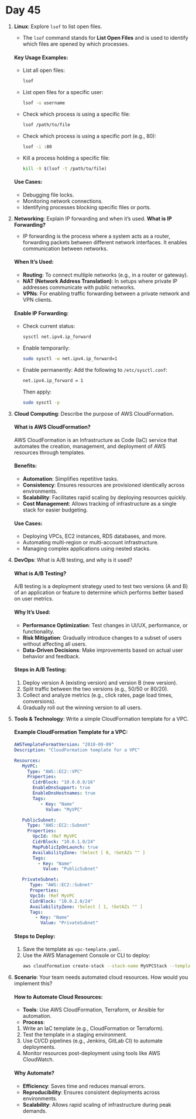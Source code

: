 # Day 45

1. **Linux**: Explore `lsof` to list open files.
   * The `lsof` command stands for **List Open Files** and is used to identify which files are opened by which processes.

   #### **Key Usage Examples**:
   - List all open files:
     ```bash
     lsof
     ```
   - List open files for a specific user:
     ```bash
     lsof -u username
     ```
   - Check which process is using a specific file:
     ```bash
     lsof /path/to/file
     ```
   - Check which process is using a specific port (e.g., 80):
     ```bash
     lsof -i :80
     ```
   - Kill a process holding a specific file:
     ```bash
     kill -9 $(lsof -t /path/to/file)
     ```

   #### **Use Cases**:
   - Debugging file locks.
   - Monitoring network connections.
   - Identifying processes blocking specific files or ports.


2. **Networking**: Explain IP forwarding and when it’s used.
   **What is IP Forwarding?**
   - IP forwarding is the process where a system acts as a router, forwarding packets between different network interfaces. It enables communication between networks.

   #### **When It’s Used**:
   - **Routing**: To connect multiple networks (e.g., in a router or gateway).
   - **NAT (Network Address Translation)**: In setups where private IP addresses communicate with public networks.
   - **VPNs**: For enabling traffic forwarding between a private network and VPN clients.

   #### **Enable IP Forwarding**:
   - Check current status:
     ```bash
     sysctl net.ipv4.ip_forward
     ```
   - Enable temporarily:
     ```bash
     sudo sysctl -w net.ipv4.ip_forward=1
     ```
   - Enable permanently:
     Add the following to `/etc/sysctl.conf`:
     ```bash
     net.ipv4.ip_forward = 1
     ```
     Then apply:
     ```bash
     sudo sysctl -p
     ```


3. **Cloud Computing**: Describe the purpose of AWS CloudFormation.
   #### **What is AWS CloudFormation?**
   AWS CloudFormation is an Infrastructure as Code (IaC) service that automates the creation, management, and deployment of AWS resources through templates.

   #### **Benefits**:
   - **Automation**: Simplifies repetitive tasks.
   - **Consistency**: Ensures resources are provisioned identically across environments.
   - **Scalability**: Facilitates rapid scaling by deploying resources quickly.
   - **Cost Management**: Allows tracking of infrastructure as a single stack for easier budgeting.

   #### **Use Cases**:
   - Deploying VPCs, EC2 instances, RDS databases, and more.
   - Automating multi-region or multi-account infrastructure.
   - Managing complex applications using nested stacks.


4. **DevOps**: What is A/B testing, and why is it used?
   #### **What is A/B Testing?**
   A/B testing is a deployment strategy used to test two versions (A and B) of an application or feature to determine which performs better based on user metrics.

   #### **Why It’s Used**:
   - **Performance Optimization**: Test changes in UI/UX, performance, or functionality.
   - **Risk Mitigation**: Gradually introduce changes to a subset of users without affecting all users.
   - **Data-Driven Decisions**: Make improvements based on actual user behavior and feedback.

   #### **Steps in A/B Testing**:
   1. Deploy version A (existing version) and version B (new version).
   2. Split traffic between the two versions (e.g., 50/50 or 80/20).
   3. Collect and analyze metrics (e.g., click rates, page load times, conversions).
   4. Gradually roll out the winning version to all users.


5. **Tools & Technology**: Write a simple CloudFormation template for a VPC.
   #### **Example CloudFormation Template for a VPC**:
    ```yaml
    AWSTemplateFormatVersion: "2010-09-09"
    Description: "CloudFormation template for a VPC"

    Resources:
       MyVPC:
         Type: "AWS::EC2::VPC"
         Properties:
           CidrBlock: "10.0.0.0/16"
           EnableDnsSupport: true
           EnableDnsHostnames: true
           Tags:
              - Key: "Name"
                Value: "MyVPC"

       PublicSubnet:
         Type: "AWS::EC2::Subnet"
         Properties:
           VpcId: !Ref MyVPC
           CidrBlock: "10.0.1.0/24"
           MapPublicIpOnLaunch: true
           AvailabilityZone: !Select [ 0, !GetAZs "" ]
           Tags:
             - Key: "Name"
               Value: "PublicSubnet"

       PrivateSubnet:
          Type: "AWS::EC2::Subnet"
          Properties:
          VpcId: !Ref MyVPC
          CidrBlock: "10.0.2.0/24"
          AvailabilityZone: !Select [ 1, !GetAZs "" ]
          Tags:
            - Key: "Name"
              Value: "PrivateSubnet"
    ```

   #### **Steps to Deploy**:
    1. Save the template as `vpc-template.yaml`.
    2. Use the AWS Management Console or CLI to deploy:
       ```bash
       aws cloudformation create-stack --stack-name MyVPCStack --template-body file://vpc-template.yaml
       ```


6. **Scenario**: Your team needs automated cloud resources. How would you implement this?
   #### **How to Automate Cloud Resources**:
   - **Tools**: Use AWS CloudFormation, Terraform, or Ansible for automation.
   - **Process**:
    1. Write an IaC template (e.g., CloudFormation or Terraform).
    2. Test the template in a staging environment.
    3. Use CI/CD pipelines (e.g., Jenkins, GitLab CI) to automate deployments.
    4. Monitor resources post-deployment using tools like AWS CloudWatch.

   #### **Why Automate?**
   - **Efficiency**: Saves time and reduces manual errors.
   - **Reproducibility**: Ensures consistent deployments across environments.
   - **Scalability**: Allows rapid scaling of infrastructure during peak demands.



